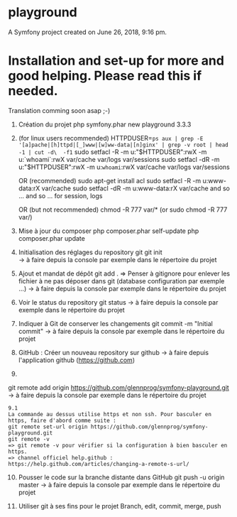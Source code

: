playground
==========

A Symfony project created on June 26, 2018, 9:16 pm.



Installation and set-up for more and good helping. Please read this if needed.
=============================================================================
Translation comming soon asap ;-)


1. Création du projet
php symfony.phar new playground 3.3.3

2. (for linux users recommended)
HTTPDUSER=`ps aux | grep -E '[a]pache|[h]ttpd|[_]www|[w]ww-data|[n]ginx' | grep -v root | head -1 | cut -d\  -f1`
sudo setfacl -R -m u:"$HTTPDUSER":rwX -m u:`whoami`:rwX var/cache var/logs var/sessions
sudo setfacl -dR -m u:"$HTTPDUSER":rwX -m u:`whoami`:rwX var/cache var/logs var/sessions

    OR (recommended)
    sudo apt-get install acl
    sudo setfacl -R -m u:www-data:rX var/cache
    sudo setfacl -dR -m u:www-data:rX var/cache
    and so ... and so ... for session, logs 

    OR (but not recommended)
    chmod -R 777 var/*  (or sudo chmod -R 777 var/)

3. Mise à jour du composer
php composer.phar self-update
php composer.phar update


4. Initialisation des réglages du repository git
git init   
→ à faire depuis la console par exemple dans le répertoire du projet

5. Ajout et mandat de dépôt
git add .
=> Penser à gitignore pour enlever les fichier à ne pas déposer dans git (database configuration par exemple ...)
→ à faire depuis la console par exemple dans le répertoire du projet        

6. Voir le status du repository
git status
→ à faire depuis la console par exemple dans le répertoire du projet

7. Indiquer à Git de conserver les changements
git commit -m "Initial commit"
→ à faire depuis la console par exemple dans le répertoire du projet

8. GitHub : Créer un nouveau repository sur github
→ à faire depuis l'application github (https://github.com)

9. 
git remote add origin https://github.com/glennprog/symfony-playground.git
→ à faire depuis la console par exemple dans le répertoire du projet
    
    9.1
    La commande au dessus utilise https et non ssh. Pour basculer en https, faire d'abord comme suite :
    git remote set-url origin https://github.com/glennprog/symfony-playground.git
    git remote -v
    => git remote -v pour vérifier si la configuration à bien basculer en https.
    => channel officiel help.github : https://help.github.com/articles/changing-a-remote-s-url/

10. Pousser le code sur la branche distante dans GitHub
git push -u origin master
→ à faire depuis la console par exemple dans le répertoire du projet

11. Utiliser git à ses fins pour le projet
Branch, edit, commit, merge, push



